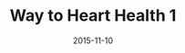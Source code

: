 ---
title: Way to Heart Health 1
articlename: >-
  Effect of Financial Incentives to Physicians, Patients, or Both on Lipid Levels
date: 2015-11-10
summary: >-
  In primary care practices, shared financial incentives for physicians and patients, but not incentives to physicians or patients alone, resulted in a statistically significant difference in reduction of LDL-C levels at 12 months. This reduction was modest, however, and further information is needed to understand whether this approach represents good value
authors: >-
  David A. Asch, MD; Andrea B. Troxel, ScD; Walter F. Stewart, PhD, MPH; Thomas D. Sequist, MD, MPH; James B. Jones, PhD; AnneMarie G. Hirsch, PhD, MPH; Karen Hoffer, BS; Jingsan Zhu, MBA; Wenli Wang, MS; Amanda Hodlofski, MPH; Antonette B. Frasch, MD; Mark G. Weiner, MD; Darra D. Finnerty, BS; Meredith B. Rosenthal, PhD; Kelsey Gangemi, MPH; Kevin G. Volpp, MD, PhD
source: 'http://jamanetwork.com/journals/jama/fullarticle/2468891'
journal: JAMA.
---